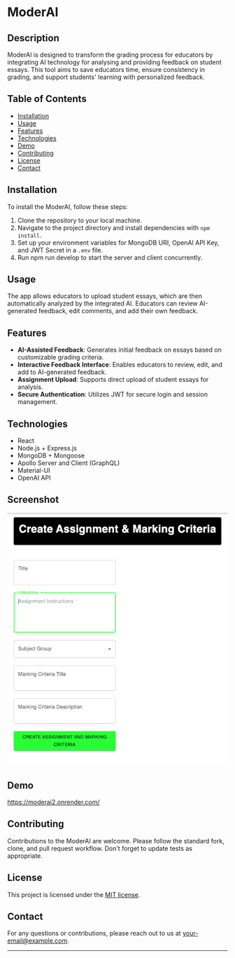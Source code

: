# ModerAI

## Description

ModerAI is designed to transform the grading process for educators by integrating AI technology for analysing and providing feedback on student essays. This tool aims to save educators time, ensure consistency in grading, and support students' learning with personalized feedback.

## Table of Contents

- [Installation](#installation)
- [Usage](#usage)
- [Features](#features)
- [Technologies](#technologies)
- [Demo](#demo)
- [Contributing](#contributing)
- [License](#license)
- [Contact](#contact)

## Installation

To install the ModerAI, follow these steps:

1. Clone the repository to your local machine.
2. Navigate to the project directory and install dependencies with `npm install`.
3. Set up your environment variables for MongoDB URI, OpenAI API Key, and JWT Secret in a `.env` file.
4. Run npm run develop to start the server and client concurrently.

## Usage

The app allows educators to upload student essays, which are then automatically analyzed by the integrated AI. Educators can review AI-generated feedback, edit comments, and add their own feedback.

## Features

- **AI-Assisted Feedback**: Generates initial feedback on essays based on customizable grading criteria.
- **Interactive Feedback Interface**: Enables educators to review, edit, and add to AI-generated feedback.
- **Assignment Upload**: Supports direct upload of student essays for analysis.
- **Secure Authentication**: Utilizes JWT for secure login and session management.

## Technologies

- React
- Node.js + Express.js
- MongoDB + Mongoose
- Apollo Server and Client (GraphQL)
- Material-UI
- OpenAI API

## Screenshot

![ModerAI Screenshot](./client/src/assets/Screenshot.png)

## Demo

https://moderai2.onrender.com/

## Contributing

Contributions to the ModerAI are welcome. Please follow the standard fork, clone, and pull request workflow. Don't forget to update tests as appropriate.

## License

This project is licensed under the [MIT license](LICENSE.txt).

## Contact

For any questions or contributions, please reach out to us at [your-email@example.com](mailto:your-email@example.com).

---
